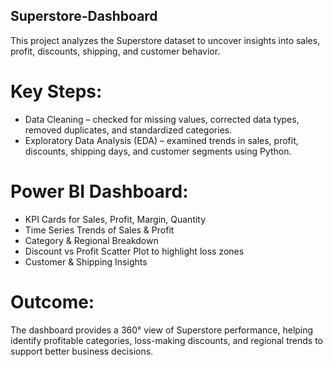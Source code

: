 ## Superstore-Dashboard
This project analyzes the Superstore dataset to uncover insights into sales, profit, discounts, shipping, and customer behavior.

# Key Steps:
- Data Cleaning – checked for missing values, corrected data types, removed duplicates, and standardized categories.
- Exploratory Data Analysis (EDA) – examined trends in sales, profit, discounts, shipping days, and customer segments using Python.

# Power BI Dashboard:
- KPI Cards for Sales, Profit, Margin, Quantity
- Time Series Trends of Sales & Profit
- Category & Regional Breakdown
- Discount vs Profit Scatter Plot to highlight loss zones
- Customer & Shipping Insights

# Outcome:
The dashboard provides a 360° view of Superstore performance, helping identify profitable categories, loss-making discounts, and regional trends to support better business decisions.
